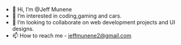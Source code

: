 - 👋 Hi, I’m @Jeff Munene
- 👀 I’m interested in coding,gaming and cars.
- 💞️ I’m looking to collaborate on web development projects and UI designs.
- 📫 How to reach me - jeffmunene2@gmail.com


<!---
muenenjeff/muenenjeff is a ✨ special ✨ repository because its `README.md` (this file) appears on your GitHub profile.
You can click the Preview link to take a look at your changes.
--->
